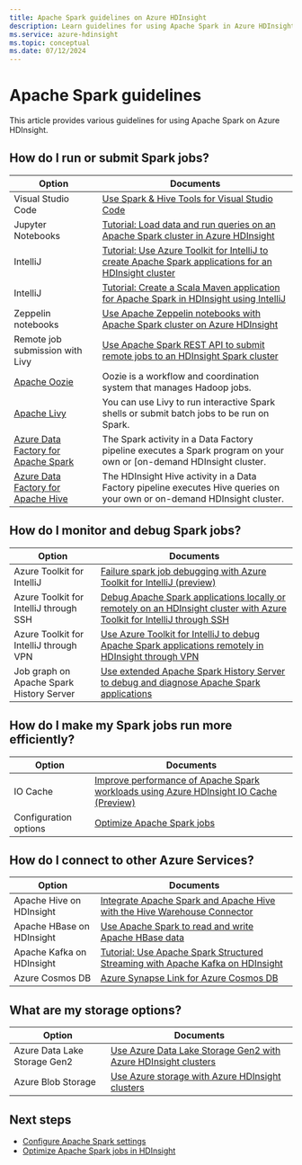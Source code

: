 ```yaml
---
title: Apache Spark guidelines on Azure HDInsight
description: Learn guidelines for using Apache Spark in Azure HDInsight.
ms.service: azure-hdinsight
ms.topic: conceptual
ms.date: 07/12/2024
---
```


# Apache Spark guidelines

This article provides various guidelines for using Apache Spark on Azure HDInsight.

## How do I run or submit Spark jobs?

| Option | Documents |
|---|---|
| Visual Studio Code | [Use Spark & Hive Tools for Visual Studio Code](../hdinsight-for-vscode.md) |
| Jupyter Notebooks | [Tutorial: Load data and run queries on an Apache Spark cluster in Azure HDInsight](./apache-spark-load-data-run-query.md) |
| IntelliJ | [Tutorial: Use Azure Toolkit for IntelliJ to create Apache Spark applications for an HDInsight cluster](./apache-spark-intellij-tool-plugin.md) |
| IntelliJ | [Tutorial: Create a Scala Maven application for Apache Spark in HDInsight using IntelliJ](./apache-spark-create-standalone-application.md) |
| Zeppelin notebooks | [Use Apache Zeppelin notebooks with Apache Spark cluster on Azure HDInsight](./apache-spark-zeppelin-notebook.md) |
| Remote job submission with Livy | [Use Apache Spark REST API to submit remote jobs to an HDInsight Spark cluster](./apache-spark-livy-rest-interface.md) |
|[Apache Oozie](../hdinsight-use-oozie-linux-mac.md)|Oozie is a workflow and coordination system that manages Hadoop jobs.|
|[Apache Livy](./apache-spark-livy-rest-interface.md)|You can use Livy to run interactive Spark shells or submit batch jobs to be run on Spark.|
|[Azure Data Factory for Apache Spark](../../data-factory/transform-data-using-spark.md)|The Spark activity in a Data Factory pipeline executes a Spark program on your own or [on-demand HDInsight cluster.|
|[Azure Data Factory for Apache Hive](../../data-factory/transform-data-using-hadoop-hive.md)|The HDInsight Hive activity in a Data Factory pipeline executes Hive queries on your own or on-demand HDInsight cluster.|

## How do I monitor and debug Spark jobs?

| Option | Documents |
|---|---|
| Azure Toolkit for IntelliJ | [Failure spark job debugging with Azure Toolkit for IntelliJ (preview)](apache-spark-intellij-tool-failure-debug.md) |
| Azure Toolkit for IntelliJ through SSH | [Debug Apache Spark applications locally or remotely on an HDInsight cluster with Azure Toolkit for IntelliJ through SSH](apache-spark-intellij-tool-debug-remotely-through-ssh.md) |
| Azure Toolkit for IntelliJ through VPN | [Use Azure Toolkit for IntelliJ to debug Apache Spark applications remotely in HDInsight through VPN](apache-spark-intellij-tool-plugin-debug-jobs-remotely.md) |
| Job graph on Apache Spark History Server | [Use extended Apache Spark History Server to debug and diagnose Apache Spark applications](./apache-azure-spark-history-server.md) |

## How do I make my Spark jobs run more efficiently?

| Option | Documents |
|---|---|
| IO Cache | [Improve performance of Apache Spark workloads using Azure HDInsight IO Cache (Preview)](./apache-spark-improve-performance-iocache.md) |
| Configuration options | [Optimize Apache Spark jobs](./apache-spark-perf.md) |

## How do I connect to other Azure Services?

| Option | Documents |
|---|---|
| Apache Hive on HDInsight | [Integrate Apache Spark and Apache Hive with the Hive Warehouse Connector](../interactive-query/apache-hive-warehouse-connector.md) |
| Apache HBase on HDInsight | [Use Apache Spark to read and write Apache HBase data](../hdinsight-using-spark-query-hbase.md) |
| Apache Kafka on HDInsight | [Tutorial: Use Apache Spark Structured Streaming with Apache Kafka on HDInsight](../hdinsight-apache-kafka-spark-structured-streaming.md) |
| Azure Cosmos DB | [Azure Synapse Link for Azure Cosmos DB](/azure/cosmos-db/synapse-link) |

## What are my storage options?

| Option | Documents |
|---|---|
| Azure Data Lake Storage Gen2 | [Use Azure Data Lake Storage Gen2 with Azure HDInsight clusters](../hdinsight-hadoop-use-data-lake-storage-gen2.md) |
| Azure Blob Storage | [Use Azure storage with Azure HDInsight clusters](../hdinsight-hadoop-use-blob-storage.md) |

## Next steps

* [Configure Apache Spark settings](apache-spark-settings.md)
* [Optimize Apache Spark jobs in HDInsight](apache-spark-perf.md)

